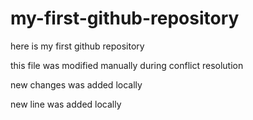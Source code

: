 # my-first-github-repository
here is my first github repository

this file was modified manually during conflict resolution

new changes was added locally

new line was added locally